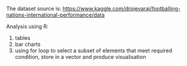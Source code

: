 The dataset source is: https://www.kaggle.com/drpjeyaraj/footballing-nations-international-performance/data

Analysis using R:
1. tables
2. bar charts
3. using for loop to select a subset of elements that meet required condition, store in a vector and produce visualisation
